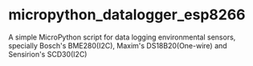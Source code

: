 # micropython_datalogger_esp8266
A simple MicroPython script for data logging environmental sensors, specially Bosch's BME280(I2C), Maxim's DS18B20(One-wire) and Sensirion's SCD30(I2C)
